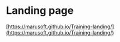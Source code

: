 # Landing page

[https://marusoft.github.io/Training-landing/](https://marusoft.github.io/Training-landing/)